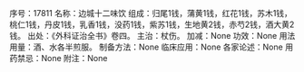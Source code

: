 序号：17811
名称：边城十二味饮
组成：归尾1钱，蒲黄1钱，红花1钱，苏木1钱，桃仁1钱，丹皮1钱，乳香1钱，没药1钱，紫苏1钱，生地黄2钱，赤芍2钱，酒大黄2钱。
出处：《外科证治全书》卷四。
主治：杖伤。
加减：None
功效：None
用法用量：酒、水各半煎服。
制备方法：None
临床应用：None
各家论述：None
用药禁忌：None
附注：None
